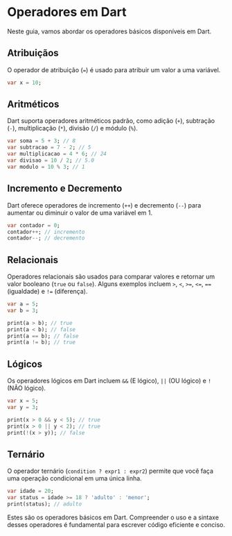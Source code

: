 # Operadores em Dart

Neste guia, vamos abordar os operadores básicos disponíveis em Dart.

## Atribuiçãos

O operador de atribuição (`=`) é usado para atribuir um valor a uma variável.

```dart
var x = 10;
```

## Aritméticos

Dart suporta operadores aritméticos padrão, como adição (`+`), subtração (`-`), multiplicação (`*`), divisão (`/`) e módulo (`%`).

```dart
var soma = 5 + 3; // 8
var subtracao = 7 - 2; // 5
var multiplicacao = 4 * 6; // 24
var divisao = 10 / 2; // 5.0
var modulo = 10 % 3; // 1
```

## Incremento e Decremento

Dart oferece operadores de incremento (`++`) e decremento (`--`) para aumentar ou diminuir o valor de uma variável em 1.

```dart
var contador = 0;
contador++; // incremento
contador--; // decremento
```

## Relacionais

Operadores relacionais são usados para comparar valores e retornar um valor booleano (`true` ou `false`). Alguns exemplos incluem `>`, `<`, `>=`, `<=`, `==` (igualdade) e `!=` (diferença).

```dart
var a = 5;
var b = 3;

print(a > b); // true
print(a < b); // false
print(a == b); // false
print(a != b); // true
```

## Lógicos

Os operadores lógicos em Dart incluem `&&` (E lógico), `||` (OU lógico) e `!` (NÃO lógico).

```dart
var x = 5;
var y = 3;

print(x > 0 && y < 5); // true
print(x > 0 || y < 2); // true
print(!(x > y)); // false
```

## Ternário

O operador ternário (`condition ? expr1 : expr2`) permite que você faça uma operação condicional em uma única linha.

```dart
var idade = 20;
var status = idade >= 18 ? 'adulto' : 'menor';
print(status); // adulto
```

Estes são os operadores básicos em Dart. Compreender o uso e a sintaxe desses operadores é fundamental para escrever código eficiente e conciso.